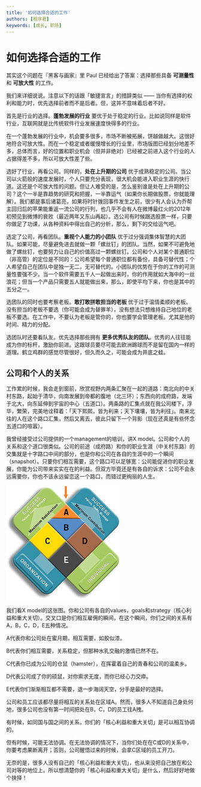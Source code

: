 ```yaml
---
title: '如何选择合适的工作'
authors: [程序君]
keywords: [成长, 职场]
---
```


# 如何选择合适的工作

其实这个问题在『黑客与画家』里 Paul 已经给出了答案：选择那些具备 **可测量性** 和 **可放大性** 的工作。

我们来详细说说。注意以下的话跟「敏捷宣言」的措辞类似 —— 当你有选择的权利和能力时，优先选择前者而不是后者。但，这并不意味着后者不好。

首先是行业的选择。**蓬勃发展的行业** 要优于处于稳定的行业。比如说同样是软件行业，互联网就是比传统软件行业发展速度快得多的行业。

在一个蓬勃发展的行业中，机会要多很多，市场不断被拓展，饼越做越大。这很好地符合可放大性。而在一个稳定或者缓慢增长的行业里，市场版图已经划分地差不多，总体而言，好的位置和职业机会（但并非绝对）已经被之前进入这个行业的人占据得差不多，所以可放大性差了些。

选好了行业，再看公司。同样的，**处在上升期的公司** 优于成熟稳定的公司。当公司以火箭般的速度发展时，个人只要充分表现，很大机会能进入职业生涯的快行道。这还是个可放大性的问题。但让人难受的是，怎么鉴别谁是处在上升期的公司？这个一半是靠趋势的研究和把握，一半靠运气（如果你长期做股票，你就能理解）。我们都是事后诸葛亮，如果将时针拨回事件发生之前，很少有人会认为乔帮主回归后的苹果能重返一流公司的行列，也几乎不会有人在微博最红火的2012年初预见到微博的衰败（最近两年又东山再起）。选公司有时候跟选股票一样，只要你做足了功课，从各种资料中得出自己的分析，那么，剩下的交给运气吧。

选定了公司，再看团队。**重视个人能力的小团队** 优于过分强调集体智慧的大团队。如果可能，尽量避免进去就做一颗「螺丝钉」的团队。当然，如果不可避免地做了螺丝钉，也要努力让自己的价值高过一颗螺丝钉。公司和个人对某个普通职位（非高管）的定位是不同的：公司希望每个普通职位都有备份，具备可替代性；个人希望自己在团队中是独一无二，无可替代的。小团队的优势在于你的工作的可测量性要强不少。当一个软件需要五千人一起做出来时，你的作用就如大海中的一丝浪花；但当一个产品只需要五人就能做出来，那么，即使平均下来，你也是其中的五分之一。

选团队的同时也要考察老板。**敢打敢拼敢担当的老板** 优于过于温情柔顺的老板。没有担当的老板不要选（你可能会成为替罪羊），没有想法只想维持自己地位的老板不要选。在工作中，不要认为老板是管你的，你也要学会管理老板。尤其是他的时间、精力的分配。

选团队时还要看队友。优先选择那些拥有 **更多优秀队友的团队**。优秀的人往往能成为你的标杆，激励你前进。这跟球员要尽可能去欧洲踢球而不是留在国内一样的道理。鹤立鸡群的感觉尽管很好，但久而久之，可能会成为井底之蛙。

## 公司和个人的关系

工作累的时候，我会走到窗前，欣赏视野内两条汇聚在一起的道路：南北向的中关村东路，起始于清华，向南发展到帝都的腹地（北三环）；东西向的成府路，发端于北大，向东延伸到宇宙的中心（五道口）。两条路的汇集点就在我公司楼下，浮华，繁荣，完美地诠释着：「天下熙熙，皆为利来；天下壤壤，皆为利往」。南来北往的人在这个路口汇集，然后又离去，彼此只留下一个背影（现在还真是有些怀念五道口的喧嚣）。

我曾经接受过公司提供的一个management的培训，讲X model。公司和个人的关系和这个道口很类似。公司的前途（成府路）和你的职业生涯（中关村东路）的交集就是十字路口中间的部分，也是你和公司在各自的生涯中的一个瞬间（snapshot）。只要你们相互需要，这个路口可以足够宽：公司能促进你的职业发展，你能为公司带来实实在在的利益。但双方毕竟还是有各自的诉求：公司不会永远需要你，你也不该永远留恋这一个路口，而错过更绚丽的人生。

![](assets/xmodel.jpg)

我们看X model的这张图。你和公司有各自的values，goals和strategy（核心利益和重大关切）。交叉口是你们相互雇佣的瞬间，在这个瞬间，你们之间的关系有A，B，C，D，E五种情况。

A代表你和公司处在蜜月期，相互需要，如胶似漆。

B代表你们相互需要，关系稳定，但那种水乳交融的激情已然不在。

C代表你已成为公司的仓鼠（hamster），在挥霍着自己的青春和公司的温柔乡。

D代表公司成了你的硕鼠，对你索求无度，而你已经心力交瘁。

E代表你们渐渐相互都不需要，退一步海阔天空，分手是最好的选择。

公司和员工应该都尽量将相互的关系处在区域A。然而，很多人不知道自己身处何地，很多公司也没有第一时间把处在B，C，D的员工往A拽。

有时候，如同国与国之间的关系，你们的「核心利益和重大关切」是可以相互协调的。

但有时候，可能无法协调。在无法协调的情况下，当你们处在在C或D的关系中，你要考虑果断离开；否则，公司醒悟过来的时候，会拿C区域的员工开刀。

无奈的是，很多人没有自己的「核心利益和重大关切」，也从来没把自己放在和公司对等的地位上。所以想清楚你的「核心利益和重大关切」是什么，然后好好地做个抉择！
